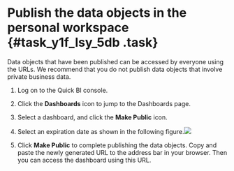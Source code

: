 # Publish the data objects in the personal workspace {#task_y1f_lsy_5db .task}

Data objects that have been published can be accessed by everyone using the URLs. We recommend that you do not publish data objects that involve private business data.

1.   Log on to the Quick BI console. 
2.   Click the **Dashboards** icon to jump to the Dashboards page. 
3.  Select a dashboard, and click the **Make Public** icon. 
4.   Select an expiration date as shown in the following figure.![](http://static-aliyun-doc.oss-cn-hangzhou.aliyuncs.com/assets/img/9174/155409749242094_en-US.png)

 
5.   Click **Make Public** to complete publishing the data objects. Copy and paste the newly generated URL to the address bar in your browser. Then you can access the dashboard using this URL. 

